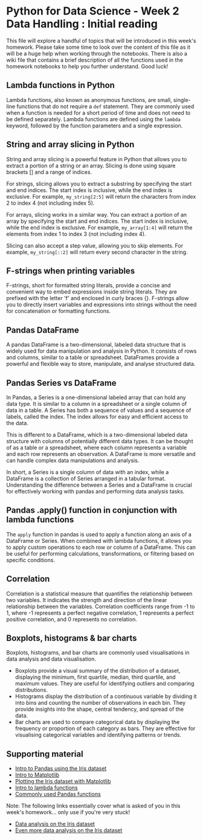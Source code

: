 # Python for Data Science - Week 2 Data Handling : Initial reading

This file will explore a handful of topics that will be introduced in this week's homework. Please take some time to look over the content of this file as it will be a huge help when working through the notebooks. There is also a wiki file that contains a brief description of all the functions used in the homework notebooks to help you further understand. Good luck!

## Lambda functions in Python

Lambda functions, also known as anonymous functions, are small, single-line functions that do not require a `def` statement. They are commonly used when a function is needed for a short period of time and does not need to be defined separately. Lambda functions are defined using the `lambda` keyword, followed by the function parameters and a single expression.

## String and array slicing in Python

String and array slicing is a powerful feature in Python that allows you to extract a portion of a string or an array. Slicing is done using square brackets [] and a range of indices.

For strings, slicing allows you to extract a substring by specifying the start and end indices. The start index is inclusive, while the end index is exclusive. For example, `my_string[2:5]` will return the characters from index 2 to index 4 (not including index 5).

For arrays, slicing works in a similar way. You can extract a portion of an array by specifying the start and end indices. The start index is inclusive, while the end index is exclusive. For example, `my_array[1:4]` will return the elements from index 1 to index 3 (not including index 4).

Slicing can also accept a step value, allowing you to skip elements. For example, `my_string[::2]` will return every second character in the string.

## F-strings when printing variables

F-strings, short for formatted string literals, provide a concise and convenient way to embed expressions inside string literals. They are prefixed with the letter 'f' and enclosed in curly braces {}. F-strings allow you to directly insert variables and expressions into strings without the need for concatenation or formatting functions.

## Pandas DataFrame

A pandas DataFrame is a two-dimensional, labeled data structure that is widely used for data manipulation and analysis in Python. It consists of rows and columns, similar to a table or spreadsheet. DataFrames provide a powerful and flexible way to store, manipulate, and analyse structured data.

## Pandas Series vs DataFrame

In Pandas, a Series is a one-dimensional labeled array that can hold any data type. It is similar to a column in a spreadsheet or a single column of data in a table. A Series has both a sequence of values and a sequence of labels, called the index. The index allows for easy and efficient access to the data.

This is different to a DataFrame, which is a two-dimensional labeled data structure with columns of potentially different data types. It can be thought of as a table or a spreadsheet, where each column represents a variable and each row represents an observation. A DataFrame is more versatile and can handle complex data manipulations and analysis.

In short, a Series is a single column of data with an index, while a DataFrame is a collection of Series arranged in a tabular format. Understanding the difference between a Series and a DataFrame is crucial for effectively working with pandas and performing data analysis tasks.

## Pandas .apply() function in conjunction with lambda functions

The `apply` function in pandas is used to apply a function along an axis of a DataFrame or Series. When combined with lambda functions, it allows you to apply custom operations to each row or column of a DataFrame. This can be useful for performing calculations, transformations, or filtering based on specific conditions.

## Correlation

Correlation is a statistical measure that quantifies the relationship between two variables. It indicates the strength and direction of the linear relationship between the variables. Correlation coefficients range from -1 to 1, where -1 represents a perfect negative correlation, 1 represents a perfect positive correlation, and 0 represents no correlation.

## Boxplots, histograms & bar charts

Boxplots, histograms, and bar charts are commonly used visualisations in data analysis and data visualisation. 

- Boxplots provide a visual summary of the distribution of a dataset, displaying the minimum, first quartile, median, third quartile, and maximum values. They are useful for identifying outliers and comparing distributions.
- Histograms display the distribution of a continuous variable by dividing it into bins and counting the number of observations in each bin. They provide insights into the shape, central tendency, and spread of the data.
- Bar charts are used to compare categorical data by displaying the frequency or proportion of each category as bars. They are effective for visualising categorical variables and identifying patterns or trends.

## Supporting material

* [Intro to Pandas using the Iris dataset](https://www.geeksforgeeks.org/python-basics-of-pandas-using-iris-dataset/)
* [Intro to Matplotlib](https://www.geeksforgeeks.org/python-introduction-matplotlib/)
* [Plotting the Iris dataset with Matplotlib](https://www.geeksforgeeks.org/plotting-graph-for-iris-dataset-using-seaborn-and-matplotlib/)
* [Intro to lambda functions](https://www.w3schools.com/python/python_lambda.asp)
* [Commonly used Pandas functions](https://www.sharpsightlabs.com/blog/19-pandas-functions-you-need-to-memorize/)

Note: The following links essentially cover what is asked of you in this week's homework... only use if you're very stuck!

* [Data analysis on the Iris dataset](https://www.geeksforgeeks.org/exploratory-data-analysis-on-iris-dataset/)
* [Even more data analysis on the Iris dataset](https://towardsdatascience.com/eda-of-the-iris-dataset-190f6dfd946d)
